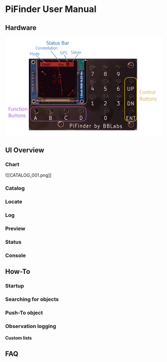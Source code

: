 # PiFinder User Manual

## Hardware
![Hardware UI Overview](../images/ui_reference.png)


## UI Overview

### Chart
![[CATALOG_001.png]]

### Catalog
### Locate
### Log
### Preview
### Status
### Console

## How-To
### Startup
### Searching for objects
### Push-To object
### Observation logging
#### Custom lists

## FAQ
